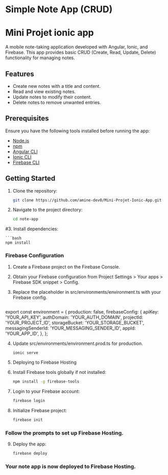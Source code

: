 # Simple Note App (CRUD)
# Mini Projet ionic app

A mobile note-taking application developed with Angular, Ionic, and Firebase. This app provides basic CRUD (Create, Read, Update, Delete) functionality for managing notes.

## Features

- Create new notes with a title and content.
- Read and view existing notes.
- Update notes to modify their content.
- Delete notes to remove unwanted entries.

## Prerequisites

Ensure you have the following tools installed before running the app:

- [Node.js](https://nodejs.org/)
- [npm](https://www.npmjs.com/)
- [Angular CLI](https://angular.io/cli)
- [Ionic CLI](https://ionicframework.com/docs/intro/cli)
- [Firebase CLI](https://firebase.google.com/docs/cli)

## Getting Started

1. Clone the repository:

   ```bash
   git clone https://github.com/amine-dev0/Mini-Projet-Ionic-App.git


2. Navigate to the project directory:

    ```bash
    cd note-app

#3. Install dependencies:
    
    ```bash
    npm install

### Firebase Configuration

1. Create a Firebase project on the Firebase Console.

2. Obtain your Firebase configuration from Project Settings > Your apps > Firebase SDK snippet > Config.

3. Replace the placeholder in src/environments/environment.ts with your Firebase config.

    ```bash
export const environment = {
  production: false,
  firebaseConfig: {
    apiKey: 'YOUR_API_KEY',
    authDomain: 'YOUR_AUTH_DOMAIN',
    projectId: 'YOUR_PROJECT_ID',
    storageBucket: 'YOUR_STORAGE_BUCKET',
    messagingSenderId: 'YOUR_MESSAGING_SENDER_ID',
    appId: 'YOUR_APP_ID',
  },
};

4. Update src/environments/environment.prod.ts for production.
    ```bash
    ionic serve

5. Deploying to Firebase Hosting

6. Install Firebase tools globally if not installed:

    ```bash
    npm install -g firebase-tools

7. Login to your Firebase account:

    ```bash
    firebase login

8. Initialize Firebase project:

    ```bash
    firebase init

### Follow the prompts to set up Firebase Hosting.
9. Deploy the app:

    ```bash
    firebase deploy

### Your note app is now deployed to Firebase Hosting.